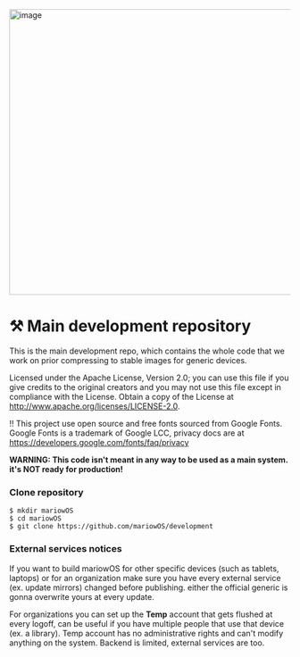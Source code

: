 <img width="1167" height="512" alt="image" src="https://github.com/user-attachments/assets/e11797f0-1b31-46a2-b383-ec0ab6ac5a21" />

# ⚒ Main development repository

This is the main development repo, which contains the whole code that we work on prior compressing to stable images for generic devices.

Licensed under the Apache License, Version 2.0; you can use this file if you give credits to the original creators and you may not use this file except in compliance with the License. 
Obtain a copy of the License at http://www.apache.org/licenses/LICENSE-2.0. 

‼ This project use open source and free fonts sourced from Google Fonts. Google Fonts is a trademark of Google LCC, privacy docs are at https://developers.google.com/fonts/faq/privacy 

**WARNING: This code isn't meant in any way to be used as a main system. it's NOT ready for production!**

### Clone repository

```
$ mkdir mariowOS
$ cd mariowOS
$ git clone https://github.com/mariowOS/development
```

### External services notices

If you want to build mariowOS for other specific devices (such as tablets, laptops) or for an organization make sure you have every external service (ex. update mirrors) changed before publishing. either the official generic is gonna overwrite yours at every update.

For organizations you can set up the **Temp** account that gets flushed at every logoff, can be useful if you have multiple people that use that device (ex. a library). Temp account has no administrative rights and can't modify anything on the system. Backend is limited, external services are too.

